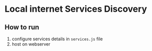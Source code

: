 # Local internet Services Discovery

## How to run

1. configure services details in `services.js` file
2. host on webserver